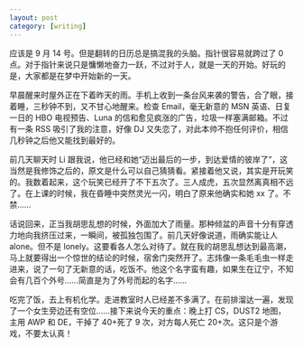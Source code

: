 ```yaml
---
layout: post
category: [writing]
---
```


应该是 9 月 14 号。但是翻转的日历总是搞混我的头脑。指针很容易就跨过了 0 点。对于指针来说只是慵懒地奋力一跃，不过对于人，就是一天的开始。好玩的是，大家都是在梦中开始新的一天。

早晨醒来时屋外正在下着昨天的雨。手机上收到一条台风来袭的警告，合了眼，接着睡，三秒钟不到，又不甘心地醒来。检查 Email，毫无新意的 MSN 英语、日复一日的 HBO 电视预告、Luna 的信和愈见疯涨的广告，垃圾一样塞满邮箱。不过有一条 RSS 吸引了我的注意，好像 DJ 又失恋了，对此本帅不抱任何评价，相信几秒钟之后他又能找到最好的。

前几天聊天时 Li 跟我说，他已经和她“迈出最后的一步，到达爱情的彼岸了”，这当然是我修饰之后的，原文是什么可以自己猜猜看。紧接着他又说，其实是开玩笑的。我数着起来，这个玩笑已经开了不下五次了。三人成虎，五次显然离真相不远了。在上课的时候，我在昏睡中突然灵光一闪，明白了原来他确实和她 xx 了。不禁……

话说回来，正当我胡思乱想的时候，外面加大了雨量。那种倾盆的声音十分有穿透力地向我挤压过来，一瞬间，被孤独包围了。前几天好像说道，雨确实能让人 alone。但不是 lonely。这要看各人怎么对待了。就在我的胡思乱想达到最高潮，马上就要得出一个惊世的结论的时候，宿舍门突然开了。志炜像一条毛毛虫一样走进来，说了一句了无新意的话，吃饭不。他这个名字蛮有趣，如果生在辽宁，不知会有几百个外号……简直是为了外号而起的名字……

吃完了饭，去上有机化学。走进教室时人已经差不多满了。在前排溜达一遍，发现了一个女生旁边还有空位……接下来说今天的重点：晚上打 CS，DUST2 地图，主用 AWP 和 DE，干掉了 40+死了 9 次，对方每人死亡 20+次。这只是个游戏，不要太认真！
